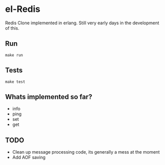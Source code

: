 # el-Redis

Redis Clone implemented in erlang. Still very early days in the development of this.

## Run
`make run`

## Tests

`make test`

## Whats implemented so far?

* info
* ping
* set
* get 

## TODO

* Clean up message processing code, its generally a mess at the moment
* Add AOF saving
